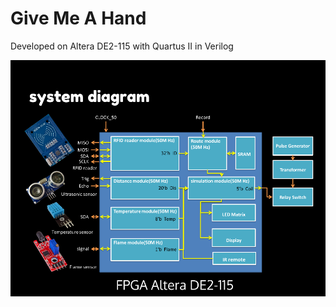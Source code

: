 # Give Me A Hand

Developed on Altera DE2-115 with Quartus II in Verilog

![System Diagram](GMAH-system-diagram.png)
